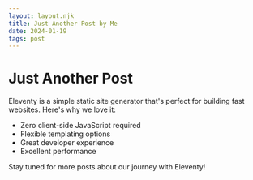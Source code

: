 ```yaml
---
layout: layout.njk
title: Just Another Post by Me
date: 2024-01-19
tags: post
---
```

# Just Another Post

Eleventy is a simple static site generator that's perfect for building fast websites. Here's why we love it:

- Zero client-side JavaScript required
- Flexible templating options
- Great developer experience
- Excellent performance

Stay tuned for more posts about our journey with Eleventy!